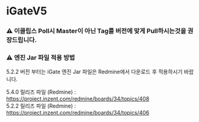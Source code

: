 # iGateV5

### <span class="github-emoji" style="background-image: url(https://github.githubassets.com/images/icons/emoji/unicode/26a0.png?v8)" data-src="https://github.githubassets.com/images/icons/emoji/unicode/26a0.png?v8">⚠</span> **이클립스 Poll시 Master이 아닌 Tag를 버전에 맞게 Pull하시는것을 권장드립니다.** </br>

### <span class="github-emoji" style="background-image: url(https://github.githubassets.com/images/icons/emoji/unicode/26a0.png?v8)" data-src="https://github.githubassets.com/images/icons/emoji/unicode/26a0.png?v8">⚠</span> **엔진 Jar 파일 적용 방법** </br>
5.2.2 버전 부터는 iGate 엔진 Jar 파일은 Redmine에서 다운로드 후 적용하시기 바랍니다.</br>

5.4.0 릴리즈 파일 (Redmine) : https://project.inzent.com/redmine/boards/34/topics/408 </br>
5.2.2 릴리즈 파일 (Redmine) : https://project.inzent.com/redmine/boards/34/topics/406
